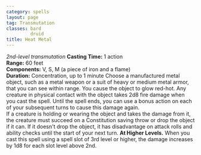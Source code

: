 ```yaml
---
category: spells
layout: page
tag: Transmutation
classes: bard
         druid
title: Heat Metal 
---
```

_2nd-level transmutation_ 
**Casting Time:** 1 action    
**Range:** 60 feet    
**Components:** V, S, M (a piece of iron and a flame)    
**Duration:** Concentration, up to 1 minute 
Choose a manufactured metal object, such as a metal weapon or a suit of heavy or medium metal armor, that you can see within range. You cause the object to glow red-hot. Any creature in physical contact with the object takes 2d8 fire damage when you cast the spell. Until the spell ends, you can use a bonus action on each of your subsequent turns to cause this damage again.    
If a creature is holding or wearing the object and takes the damage from it, the creature must succeed on a Constitution saving throw or drop the object if it can. If it doesn't drop the object, it has disadvantage on attack rolls and ability checks until the start of your next turn. 
**At Higher Levels.** When you cast this spell using a spell slot of 3rd level or higher, the damage increases by 1d8 for each slot level above 2nd. 